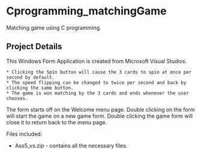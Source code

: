 # Cprogramming_matchingGame
Matching game using C programming.

## Project Details

This Windows Form Application is created from Microsoft Visual Studios. 

    * Clicking the Spin button will cause the 3 cards to spin at once per second by default.
    * The speed flipping can be changed to twice per second and back by clicking the same button.
    * The game is won matching by the 3 cards and ends whenever the user chooses.
    
The form starts off on the Welcome menu page. Double clicking on the form will start the game on a new game form. Double clicking the game form will close it to return back to the menu page.

Files included: 
 - Ass5_vs.zip - contains all the necessary files.
